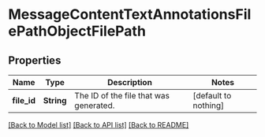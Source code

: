 # MessageContentTextAnnotationsFilePathObjectFilePath


## Properties
Name | Type | Description | Notes
------------ | ------------- | ------------- | -------------
**file_id** | **String** | The ID of the file that was generated. | [default to nothing]


[[Back to Model list]](../README.md#models) [[Back to API list]](../README.md#api-endpoints) [[Back to README]](../README.md)


